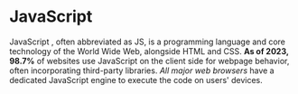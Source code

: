 # JavaScript
JavaScript , often abbreviated as JS, is a programming language and core technology of the World Wide Web, alongside HTML and CSS. **As of 2023, 98.7%** of websites use JavaScript on the client side for webpage behavior, often incorporating third-party libraries. *All major web browsers* have a dedicated JavaScript engine to execute the code on users' devices.